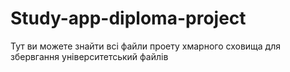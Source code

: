 # Study-app-diploma-project
Тут ви можете знайти всі файли проету хмарного сховища для збервгання університетський файлів

